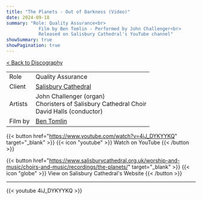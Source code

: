 ```yaml
---
title: "The Planets - Out of Darkness (Video)"
date: 2024-09-18
summary: "Role: Quality Assurance<br>
            Film by Ben Tomlin - Performed by John Challenger<br>
            Released on Salisbury Cathedral's YouTube channel"
showSummary: true
showPagination: true
---
```

[< Back to Discography](/discography)

| | |
|-|-|
|Role|Quality Assurance|
|Client|[Salisbury Cathedral](https://www.salisburycathedral.org.uk)|
|Artists|John Challenger (organ)<br>Choristers of Salisbury Cathedral Choir<br>David Halls (conductor)|
|Film by|[Ben Tomlin](https://www.bentomlin.productions/)|

{{< button href="https://www.youtube.com/watch?v=4iJ_DYKYYKQ" target="_blank" >}}
{{< icon "youtube" >}} Watch on YouTube
{{< /button >}}

{{< button href="https://www.salisburycathedral.org.uk/worship-and-music/choirs-and-music/recordings/the-planets/" target="_blank" >}}
{{< icon "globe" >}} View on Salisbury Cathedral's Website
{{< /button >}}

---

{{< youtube 4iJ_DYKYYKQ >}}
